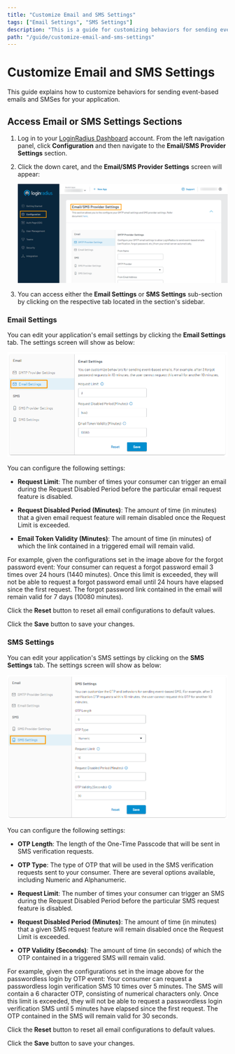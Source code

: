 ```yaml
---
title: "Customize Email and SMS Settings"
tags: ["Email Settings", "SMS Settings"]
description: "This is a guide for customizing behaviors for sending event-based emails and SMSes."
path: "/guide/customize-email-and-sms-settings"
---
```


# Customize Email and SMS Settings

This guide explains how to customize behaviors for sending event-based emails and SMSes for your application.

## Access Email or SMS Settings Sections

1. Log in to your [LoginRadius Dashboard](https://dashboard.loginradius.com/dashboard) account. From the left navigation panel, click **Configuration** and then navigate to the **Email/SMS Provider Settings** section.

2. Click the down caret, and the **Email/SMS Provider Settings** screen will appear:

   ![alt_text](../../assets/blog-common/email-sms-provider-settings.png "image_tooltip")

3. You can access either the **Email Settings** or **SMS Settings** sub-section by clicking on the respective tab located in the section's sidebar.

### Email Settings

You can edit your application's email settings by clicking the **Email Settings** tab. The settings screen will show as below:

  ![alt_text](images/email-settings.png "image_tooltip")

You can configure the following settings:

  * **Request Limit**: The number of times your consumer can trigger an email during the Request Disabled Period before the particular email request feature is disabled.

  * **Request Disabled Period (Minutes)**: The amount of time (in minutes) that a given email request feature will remain disabled once the Request Limit is exceeded.

  * **Email Token Validity (Minutes)**: The amount of time (in minutes) of which the link contained in a triggered email will remain valid.

For example, given the configurations set in the image above for the forgot password event: Your consumer can request a forgot password email 3 times over 24 hours (1440 minutes). Once this limit is exceeded, they will not be able to request a forgot password email until 24 hours have elapsed since the first request. The forgot password link contained in the email will remain valid for 7 days (10080 minutes).

Click the **Reset** button to reset all email configurations to default values. 

Click the **Save** button to save your changes.

### SMS Settings

You can edit your application's SMS settings by clicking on the **SMS Settings** tab. The settings screen will show as below:

![alt_text](images/sms-settings.png "image_tooltip")

You can configure the following settings:

  * **OTP Length**: The length of the One-Time Passcode that will be sent in SMS verification requests.

  * **OTP Type**: The type of OTP that will be used in the SMS verification requests sent to your consumer. There are several options available, including Numeric and Alphanumeric.

  * **Request Limit**: The number of times your consumer can trigger an SMS during the Request Disabled Period before the particular SMS request feature is disabled.

  * **Request Disabled Period (Minutes)**: The amount of time (in minutes) that a given SMS request feature will remain disabled once the Request Limit is exceeded.

  * **OTP Validity (Seconds)**: The amount of time (in seconds) of which the OTP contained in a triggered SMS will remain valid.

For example, given the configurations set in the image above for the passwordless login by OTP event: Your consumer can request a passwordless login verification SMS 10 times over 5 minutes. The SMS will contain a 6 character OTP, consisting of numerical characters only. Once this limit is exceeded, they will not be able to request a passwordless login verification SMS until 5 minutes have elapsed since the first request. The OTP contained in the SMS will remain valid for 30 seconds.

Click the **Reset** button to reset all email configurations to default values. 

Click the **Save** button to save your changes.
